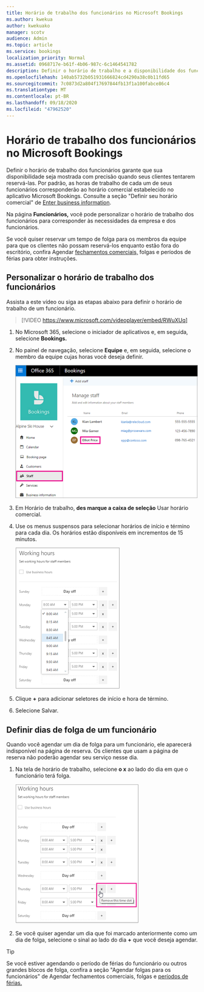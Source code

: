 ```yaml
---
title: Horário de trabalho dos funcionários no Microsoft Bookings
ms.author: kwekua
author: kwekuako
manager: scotv
audience: Admin
ms.topic: article
ms.service: bookings
localization_priority: Normal
ms.assetid: 0968717e-b61f-4b06-987c-6c1464541782
description: Definir o horário de trabalho e a disponibilidade dos funcionários no Microsoft Bookings.
ms.openlocfilehash: 140ab5732b051931666824cd4290a38c0b11fd65
ms.sourcegitcommit: 7c0873d2a804f17697844fb13f1a100fabce86c4
ms.translationtype: MT
ms.contentlocale: pt-BR
ms.lasthandoff: 09/18/2020
ms.locfileid: "47962520"
---
```

# <a name="employee-working-hours-in-microsoft-bookings"></a>Horário de trabalho dos funcionários no Microsoft Bookings

Definir o horário de trabalho dos funcionários garante que sua disponibilidade seja mostrada com precisão quando seus clientes tentarem reservá-las. Por padrão, as horas de trabalho de cada um de seus funcionários corresponderão ao horário comercial estabelecido no aplicativo Microsoft Bookings. Consulte a seção "Definir seu horário comercial" de [Enter business information](enter-business-information.md#set-your-business-hours).

Na página **Funcionários,** você pode personalizar o horário de trabalho dos funcionários para corresponder às necessidades da empresa e dos funcionários.

Se você quiser reservar um tempo de folga para os membros da equipe para que os clientes não possam reservá-los enquanto estão fora do escritório, confira Agendar [fechamentos comerciais,](schedule-closures-time-off-vacation.md) folgas e períodos de férias para obter instruções.

## <a name="customize-employee-working-hours"></a>Personalizar o horário de trabalho dos funcionários

Assista a este vídeo ou siga as etapas abaixo para definir o horário de trabalho de um funcionário.

> [!VIDEO https://www.microsoft.com/videoplayer/embed/RWuXUq]

1. No Microsoft 365, selecione o iniciador de aplicativos e, em seguida, selecione **Bookings.**

1. No painel de navegação, selecione **Equipe** e, em seguida, selecione o membro da equipe cujas horas você deseja definir.

   ![Imagem da tela da equipe do Bookings com o nome realçado](../media/bookings-staff-name-highlight.png)

1. Em Horário de trabalho, **des marque a caixa de seleção** Usar horário comercial.

1. Use os menus suspensos para selecionar horários de início e término para cada dia. Os horários estão disponíveis em incrementos de 15 minutos.

   ![Imagem da tela de horário de trabalho da equipe do Bookings](../media/bookings-staff-hours.png)

1. Clique **+** para adicionar seletores de início e hora de término.

1. Selecione Salvar.

## <a name="set-an-employees-days-off"></a>Definir dias de folga de um funcionário

Quando você agendar um dia de folga para um funcionário, ele aparecerá indisponível na página de reserva. Os clientes que usam a página de reserva não poderão agendar seu serviço nesse dia.

1. Na tela de horário de trabalho, selecione **o x** ao lado do dia em que o funcionário terá folga.

   ![Imagem da tela de horário de trabalho da equipe do Bookings com o botão de mouse sobre x](../media/bookings-staff-time-off.png)

1. Se você quiser agendar um dia que foi marcado anteriormente como um dia de folga, selecione o sinal ao lado do dia **+** que você deseja agendar.

> [!TIP]
> Se você estiver agendando o período de férias do funcionário ou outros grandes blocos de folga, confira a seção "Agendar folgas para os funcionários" de Agendar fechamentos comerciais, folgas e [períodos de férias.](schedule-closures-time-off-vacation.md#schedule-employee-time-off)
